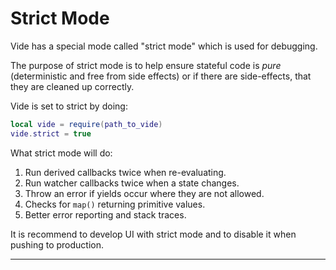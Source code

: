 # Strict Mode

Vide has a special mode called "strict mode" which is used for debugging.

The purpose of strict mode is to help ensure stateful code is *pure*
(deterministic and free from side effects) or if there are side-effects, that
they are cleaned up correctly.

Vide is set to strict by doing:

```lua
local vide = require(path_to_vide)
vide.strict = true
```

What strict mode will do:

1. Run derived callbacks twice when re-evaluating.
2. Run watcher callbacks twice when a state changes.
3. Throw an error if yields occur where they are not allowed.
4. Checks for `map()` returning primitive values.
5. Better error reporting and stack traces.

It is recommend to develop UI with strict mode and to disable it when pushing to
production.

--------------------------------------------------------------------------------
